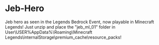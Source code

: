 # Jeb-Hero
Jeb hero as seen in the Legends Bedrock Event, now playable in Minecraft Legends! Just unzip and place the "jeb_ml_01" folder in User\USER\%AppData%\Roaming\Minecraft Legends\internalStorage\premium_cache\resource_packs!
